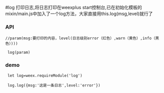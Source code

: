#log
 打印日志,将日志打印在weexplus start控制台,已在初始化模板的mixin/main.js中加入了一个log方法，大家直接用this.log(msg,level)就行了
 
 ### API
 ```
 //param(msg:要打印的内容，level(日志级别error（红色）,warn（黄色）,info（黑色）)))
 
  log(param)
 ```
 
 ### demo
 ```
  let log=weex.requireModule('log')
  
  log.log({msg:'这是一条日志',level:'error'})
 ```
